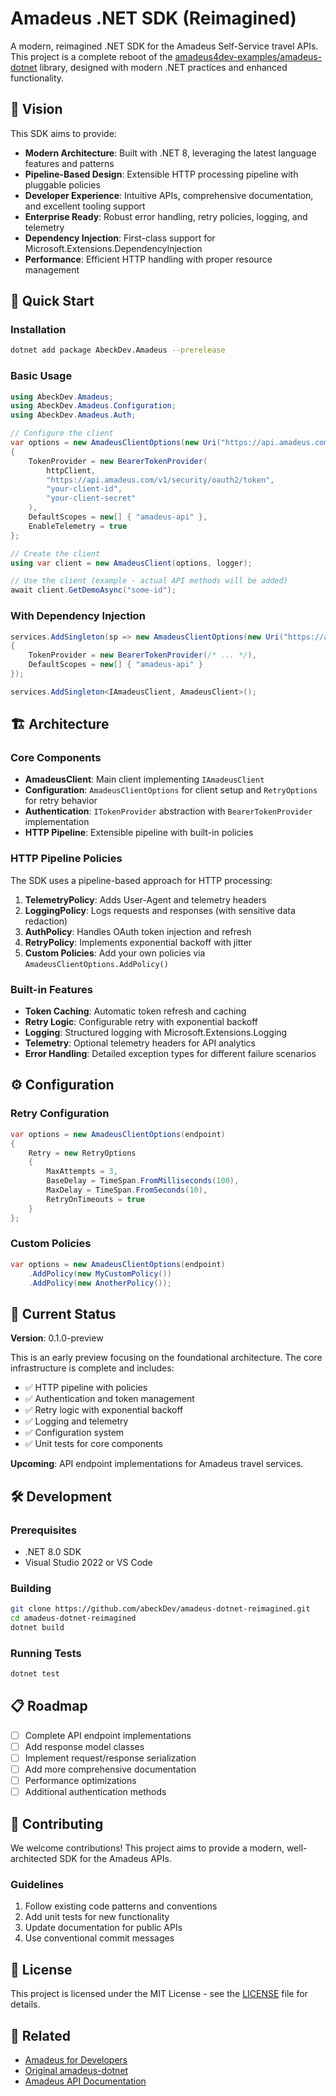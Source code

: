 # Amadeus .NET SDK (Reimagined)

A modern, reimagined .NET SDK for the Amadeus Self-Service travel APIs. This project is a complete reboot of the [amadeus4dev-examples/amadeus-dotnet](https://github.com/amadeus4dev-examples/amadeus-dotnet) library, designed with modern .NET practices and enhanced functionality.

## 🎯 Vision

This SDK aims to provide:
- **Modern Architecture**: Built with .NET 8, leveraging the latest language features and patterns
- **Pipeline-Based Design**: Extensible HTTP processing pipeline with pluggable policies
- **Developer Experience**: Intuitive APIs, comprehensive documentation, and excellent tooling support
- **Enterprise Ready**: Robust error handling, retry policies, logging, and telemetry
- **Dependency Injection**: First-class support for Microsoft.Extensions.DependencyInjection
- **Performance**: Efficient HTTP handling with proper resource management

## 🚀 Quick Start

### Installation

```bash
dotnet add package AbeckDev.Amadeus --prerelease
```

### Basic Usage

```csharp
using AbeckDev.Amadeus;
using AbeckDev.Amadeus.Configuration;
using AbeckDev.Amadeus.Auth;

// Configure the client
var options = new AmadeusClientOptions(new Uri("https://api.amadeus.com"))
{
    TokenProvider = new BearerTokenProvider(
        httpClient,
        "https://api.amadeus.com/v1/security/oauth2/token",
        "your-client-id",
        "your-client-secret"
    ),
    DefaultScopes = new[] { "amadeus-api" },
    EnableTelemetry = true
};

// Create the client
using var client = new AmadeusClient(options, logger);

// Use the client (example - actual API methods will be added)
await client.GetDemoAsync("some-id");
```

### With Dependency Injection

```csharp
services.AddSingleton(sp => new AmadeusClientOptions(new Uri("https://api.amadeus.com"))
{
    TokenProvider = new BearerTokenProvider(/* ... */),
    DefaultScopes = new[] { "amadeus-api" }
});

services.AddSingleton<IAmadeusClient, AmadeusClient>();
```

## 🏗️ Architecture

### Core Components

- **AmadeusClient**: Main client implementing `IAmadeusClient`
- **Configuration**: `AmadeusClientOptions` for client setup and `RetryOptions` for retry behavior
- **Authentication**: `ITokenProvider` abstraction with `BearerTokenProvider` implementation
- **HTTP Pipeline**: Extensible pipeline with built-in policies

### HTTP Pipeline Policies

The SDK uses a pipeline-based approach for HTTP processing:

1. **TelemetryPolicy**: Adds User-Agent and telemetry headers
2. **LoggingPolicy**: Logs requests and responses (with sensitive data redaction)
3. **AuthPolicy**: Handles OAuth token injection and refresh
4. **RetryPolicy**: Implements exponential backoff with jitter
5. **Custom Policies**: Add your own policies via `AmadeusClientOptions.AddPolicy()`

### Built-in Features

- **Token Caching**: Automatic token refresh and caching
- **Retry Logic**: Configurable retry with exponential backoff
- **Logging**: Structured logging with Microsoft.Extensions.Logging
- **Telemetry**: Optional telemetry headers for API analytics
- **Error Handling**: Detailed exception types for different failure scenarios

## ⚙️ Configuration

### Retry Configuration

```csharp
var options = new AmadeusClientOptions(endpoint)
{
    Retry = new RetryOptions
    {
        MaxAttempts = 3,
        BaseDelay = TimeSpan.FromMilliseconds(100),
        MaxDelay = TimeSpan.FromSeconds(10),
        RetryOnTimeouts = true
    }
};
```

### Custom Policies

```csharp
var options = new AmadeusClientOptions(endpoint)
    .AddPolicy(new MyCustomPolicy())
    .AddPolicy(new AnotherPolicy());
```

## 🧪 Current Status

**Version**: 0.1.0-preview

This is an early preview focusing on the foundational architecture. The core infrastructure is complete and includes:

- ✅ HTTP pipeline with policies
- ✅ Authentication and token management
- ✅ Retry logic with exponential backoff
- ✅ Logging and telemetry
- ✅ Configuration system
- ✅ Unit tests for core components

**Upcoming**: API endpoint implementations for Amadeus travel services.

## 🛠️ Development

### Prerequisites

- .NET 8.0 SDK
- Visual Studio 2022 or VS Code

### Building

```bash
git clone https://github.com/abeckDev/amadeus-dotnet-reimagined.git
cd amadeus-dotnet-reimagined
dotnet build
```

### Running Tests

```bash
dotnet test
```

## 📋 Roadmap

- [ ] Complete API endpoint implementations
- [ ] Add response model classes
- [ ] Implement request/response serialization
- [ ] Add more comprehensive documentation
- [ ] Performance optimizations
- [ ] Additional authentication methods

## 🤝 Contributing

We welcome contributions! This project aims to provide a modern, well-architected SDK for the Amadeus APIs.

### Guidelines

1. Follow existing code patterns and conventions
2. Add unit tests for new functionality
3. Update documentation for public APIs
4. Use conventional commit messages

## 📄 License

This project is licensed under the MIT License - see the [LICENSE](LICENSE) file for details.

## 🔗 Related

- [Amadeus for Developers](https://developers.amadeus.com/)
- [Original amadeus-dotnet](https://github.com/amadeus4dev-examples/amadeus-dotnet)
- [Amadeus API Documentation](https://developers.amadeus.com/self-service)
